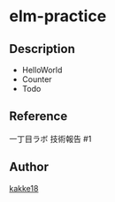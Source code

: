 elm-practice
===

## Description
* HelloWorld
* Counter
* Todo

## Reference
一丁目ラボ 技術報告 #1

## Author
[kakke18](https://github.com/kakke18)